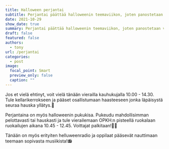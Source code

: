 ```yaml
---
title: Halloween perjantai
subtitle: Perjantai päättää halloweenin teemaviikon, joten panostetaan vielä loppuun täysillä.
date: 2021-10-29
show_date: true
summary: Perjantai päättää halloweenin teemaviikon, joten panostetaan vielä loppuun täysillä.
draft: false
featured: false
authors:
  - tony
url: /perjantai
categories:
  - post
image:
  focal_point: Smart
  preview_only: false
  caption: ""
---
```

Jos et vielä ehtinyt, voit vielä tänään vierailla kauhukujalla 10.00 - 14.30. Tule kellarikerrokseen ja pääset osallistumaan haasteeseen jonka läpäisystä seuraa hauska yllätys.🎁

Perjantaina on myös halloweenin pukukisa. Pukeudu mahdollisimman pelottavasti tai hauskasti ja tule vierailemaan OPKH:n pisteellä ruokalaan ruokailujen aikana 10.45 - 12.45. Voittajat palkitaan!👻🍫

Tänään on myös erityiten helluweenradio ja oppilaat pääsevät nauttimaan teemaan sopivasta musiikista!📻